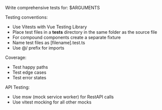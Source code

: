 Write comprehensive tests for: $ARGUMENTS

Testing conventions:
* Use Vitests with Vue Testing Library
* Place test files in a __tests__ directory in the same folder as the source file
* For compound components create a separate fixture
* Name test files as [filename].test.ts
* Use @/ prefix for imports

Coverage:
* Test happy paths
* Test edge cases
* Test error states

API Testing:
* Use msw (mock service worker) for RestAPI calls
* Use vitest mocking for all other mocks